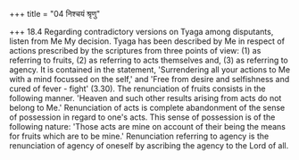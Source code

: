 +++
title = "04 निश्चयं श्रृणु"

+++
18.4 Regarding contradictory versions on Tyaga among disputants, listen
from Me My decision. Tyaga has been described by Me in respect of
actions prescribed by the scriptures from three points of view: (1) as
referring to fruits, (2) as referring to acts themselves and, (3) as
referring to agency. It is contained in the statement, 'Surrendering all
your actions to Me with a mind focussed on the self,' and 'Free from
desire and selfishness and cured of fever - fight' (3.30). The
renunciation of fruits consists in the following manner. 'Heaven and
such other results arising from acts do not belong to Me.' Renunciation
of acts is complete abandonment of the sense of possession in regard to
one's acts. This sense of possession is of the following nature: 'Those
acts are mine on account of their being the means for fruits which are
to be mine.' Renunciation referring to agency is the renunciation of
agency of oneself by ascribing the agency to the Lord of all.
